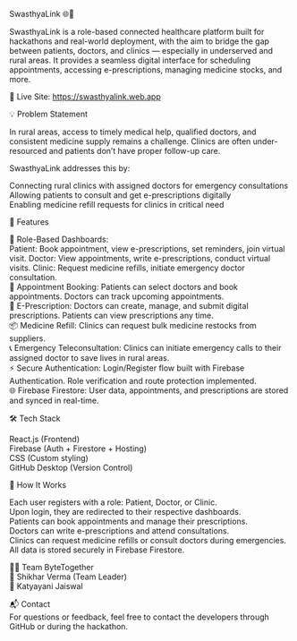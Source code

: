 SwasthyaLink 🌐💊

SwasthyaLink is a role-based connected healthcare platform built for hackathons and real-world deployment, with the aim to bridge the gap between patients, doctors, and clinics — especially in underserved and rural areas. It provides a seamless digital interface for scheduling appointments, accessing e-prescriptions, managing medicine stocks, and more.

🔗 Live Site: https://swasthyalink.web.app

💡 Problem Statement

In rural areas, access to timely medical help, qualified doctors, and consistent medicine supply remains a challenge. Clinics are often under-resourced and patients don’t have proper follow-up care.

SwasthyaLink addresses this by:

Connecting rural clinics with assigned doctors for emergency consultations  
Allowing patients to consult and get e-prescriptions digitally  
Enabling medicine refill requests for clinics in critical need

🚀 Features

🔐 Role-Based Dashboards:  
Patient: Book appointment, view e-prescriptions, set reminders, join virtual visit.
Doctor: View appointments, write e-prescriptions, conduct virtual visits.
Clinic: Request medicine refills, initiate emergency doctor consultation.  
📅 Appointment Booking:
Patients can select doctors and book appointments.
Doctors can track upcoming appointments.  
📝 E-Prescription:
Doctors can create, manage, and submit digital prescriptions.
Patients can view prescriptions any time.  
📦 Medicine Refill:
Clinics can request bulk medicine restocks from suppliers.  
📞 Emergency Teleconsultation:
Clinics can initiate emergency calls to their assigned doctor to save lives in rural areas.  
⚡ Secure Authentication:
Login/Register flow built with Firebase Authentication.
Role verification and route protection implemented.  
🌐 Firebase Firestore:
User data, appointments, and prescriptions are stored and synced in real-time.

🛠 Tech Stack

React.js (Frontend)  
Firebase (Auth + Firestore + Hosting)  
CSS (Custom styling)  
GitHub Desktop (Version Control)  

🧪 How It Works  

Each user registers with a role: Patient, Doctor, or Clinic.  
Upon login, they are redirected to their respective dashboards.  
Patients can book appointments and manage their prescriptions.  
Doctors can write e-prescriptions and attend consultations.  
Clinics can request medicine refills or consult doctors during emergencies.  
All data is stored securely in Firebase Firestore.  

🧑‍💻 Team ByteTogether  
👨 Shikhar Verma (Team Leader)  
👩 Katyayani Jaiswal  

📬 Contact  
For questions or feedback, feel free to contact the developers through GitHub or during the hackathon.
